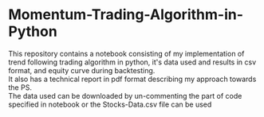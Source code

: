 # Momentum-Trading-Algorithm-in-Python
This repository contains a notebook consisting of my implementation of trend following trading algorithm in python, it's data used and results in csv format, and equity curve during backtesting.
<br>
It also has a technical report in pdf format describing my approach towards the PS.
<br>
The data used can be downloaded by un-commenting the part of code specified in notebook or the Stocks-Data.csv file can be used
